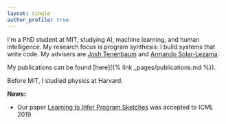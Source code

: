 ```yaml
---
layout: single
author_profile: true
---
```

I'm a PhD student at MIT, studying AI, machine learning, and human intelligence. My research focus is program synthesis: I build systems that write code. My advisers are [Josh Tenenbaum](https://web.mit.edu/cocosci/josh.html) and [Armando Solar-Lezama](https://people.csail.mit.edu/asolar/).

My publications can be found [here]({% link _pages/publications.md %}). 

Before MIT, I studied physics at Harvard.

**News:**  
- Our paper [Learning to Infer Program Sketches](https://arxiv.org/pdf/1902.06349.pdf) was accepted to ICML 2019
